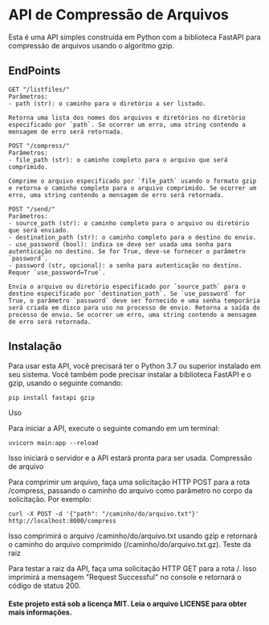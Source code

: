 # API de Compressão de Arquivos

Esta é uma API simples construída em Python com a biblioteca FastAPI para compressão de arquivos usando o algoritmo gzip.
## EndPoints
```
GET "/listfiles/"
Parâmetros:
- path (str): o caminho para o diretório a ser listado.

Retorna uma lista dos nomes dos arquivos e diretórios no diretório especificado por `path`. Se ocorrer um erro, uma string contendo a mensagem de erro será retornada.
```
```
POST "/compress/"
Parâmetros:
- file_path (str): o caminho completo para o arquivo que será comprimido.

Comprime o arquivo especificado por `file_path` usando o formato gzip e retorna o caminho completo para o arquivo comprimido. Se ocorrer um erro, uma string contendo a mensagem de erro será retornada.
```
```
POST "/send/"
Parâmetros:
- source_path (str): o caminho completo para o arquivo ou diretório que será enviado.
- destination_path (str): o caminho completo para o destino do envio.
- use_password (bool): indica se deve ser usada uma senha para autenticação no destino. Se for True, deve-se fornecer o parâmetro `password`.
- password (str, opcional): a senha para autenticação no destino. Requer `use_password=True`.

Envia o arquivo ou diretório especificado por `source_path` para o destino especificado por `destination_path`. Se `use_password` for True, o parâmetro `password` deve ser fornecido e uma senha temporária será criada em disco para uso no processo de envio. Retorna a saída do processo de envio. Se ocorrer um erro, uma string contendo a mensagem de erro será retornada.
```

## Instalação

Para usar esta API, você precisará ter o Python 3.7 ou superior instalado em seu sistema. Você também pode precisar instalar a biblioteca FastAPI e o gzip, usando o seguinte comando:

```
pip install fastapi gzip
```
Uso

Para iniciar a API, execute o seguinte comando em um terminal:


```
uvicorn main:app --reload
```
Isso iniciará o servidor e a API estará pronta para ser usada.
Compressão de arquivo

Para comprimir um arquivo, faça uma solicitação HTTP POST para a rota /compress, passando o caminho do arquivo como parâmetro no corpo da solicitação. Por exemplo:

```
curl -X POST -d '{"path": "/caminho/do/arquivo.txt"}' http://localhost:8000/compress
```
Isso comprimirá o arquivo /caminho/do/arquivo.txt usando gzip e retornará o caminho do arquivo comprimido (/caminho/do/arquivo.txt.gz).
Teste da raiz

Para testar a raiz da API, faça uma solicitação HTTP GET para a rota /. Isso imprimirá a mensagem "Request Successful" no console e retornará o código de status 200.

#### Este projeto está sob a licença MIT. Leia o arquivo LICENSE para obter mais informações.
